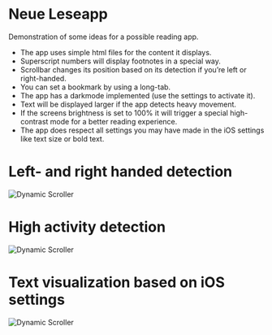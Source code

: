 # Neue Leseapp
Demonstration of some ideas for a possible reading app.

* The app uses simple html files for the content it displays. 
* Superscript numbers will display footnotes in a special way. 
* Scrollbar changes its position based on its detection if you’re left or right-handed. 
* You can set a bookmark by using a long-tab. 
* The app has a darkmode implemented (use the settings to activate it). 
* Text will be displayed larger if the app detects heavy movement. 
* If the screens brightness is set to 100% it will trigger a special high-contrast mode for a better reading experience. 
* The app does respect all settings you may have made in the iOS settings like text size or bold text.

# Left- and right handed detection
![Dynamic Scroller](https://github.com/ixeau/NeueLeseapp/blob/master/demo-dynamic-scroller.gif)

# High activity detection
![Dynamic Scroller](https://github.com/ixeau/NeueLeseapp/blob/master/demo-high-activity.gif)

# Text visualization based on iOS settings
![Dynamic Scroller](https://github.com/ixeau/NeueLeseapp/blob/master/demo-dynamic-text.gif)
